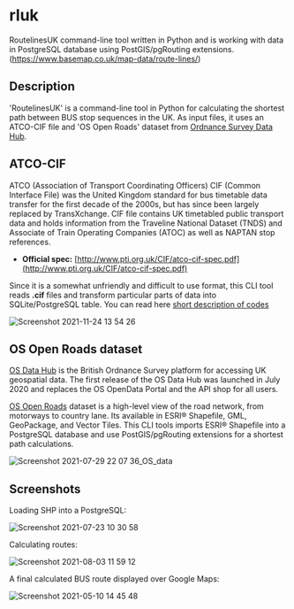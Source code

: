 # rluk

RoutelinesUK command-line tool written in Python and is working with data in PostgreSQL database using PostGIS/pgRouting extensions. (https://www.basemap.co.uk/map-data/route-lines/)

Description
---
'RoutelinesUK' is a command-line tool in Python for calculating the shortest path between BUS stop sequences in the UK. As input files, it uses an ATCO-CIF file and 'OS Open Roads' dataset from [Ordnance Survey Data Hub](https://osdatahub.os.uk/downloads/open/OpenRoads). 

## ATCO-CIF

ATCO (Association of Transport Coordinating Officers) CIF (Common Interface File) was the United Kingdom standard for bus timetable data transfer for the first decade of the 2000s, but has since been largely replaced by TransXchange. CIF file contains UK timetabled public transport data and holds information from the Traveline National Dataset (TNDS) and Associate of Train Operating Companies (ATOC) as well as NAPTAN stop references.
* **Official spec:** [http://www.pti.org.uk/CIF/atco-cif-spec.pdf](http://www.pti.org.uk/CIF/atco-cif-spec.pdf)

Since it is a somewhat unfriendly and difficult to use format, this CLI tool reads **.cif** files and transform particular parts of data into SQLite/PostgreSQL table.
You can read here [short description of codes](https://github.com/NMItools/rluk/blob/main/docs/ATCO-CIF.sh)

![Screenshot 2021-11-24 13 54 26](https://user-images.githubusercontent.com/5813553/143242527-ff375ec1-8b75-4510-8e05-4e81b5daaeb0.png)

## OS Open Roads dataset
[OS Data Hub](https://osdatahub.os.uk) is the British Ordnance Survey platform for accessing UK geospatial data. The first release of the OS Data Hub was launched in July 2020 and replaces the OS OpenData Portal and the API shop for all users. 

[OS Open Roads](https://osdatahub.os.uk/downloads/open/OpenRoads) dataset is a high-level view of the road network, from motorways to country lane. Its available in ESRI® Shapefile, GML, GeoPackage, and Vector Tiles. This CLI tools imports ESRI® Shapefile into a PostgreSQL database and use PostGIS/pgRouting extensions for a shortest path calculations.

![Screenshot 2021-07-29 22 07 36_OS_data](https://user-images.githubusercontent.com/5813553/143242179-6b326b9d-5786-4957-a4af-20c43c782749.png)

## Screenshots

Loading SHP into a PostgreSQL:

![Screenshot 2021-07-23 10 30 58](https://user-images.githubusercontent.com/5813553/143242661-6c7ab662-4775-467b-8072-112d4e5df46b.png)

Calculating routes:

![Screenshot 2021-08-03 11 59 12](https://user-images.githubusercontent.com/5813553/143242641-b206c3e0-d3ad-4f07-9c89-e2e209188c0c.png)

A final calculated BUS route displayed over Google Maps:

![Screenshot 2021-05-10 14 45 48](https://user-images.githubusercontent.com/5813553/143242743-97bdb5f0-ea90-4b7b-bc44-700b7a20d6ce.png)


